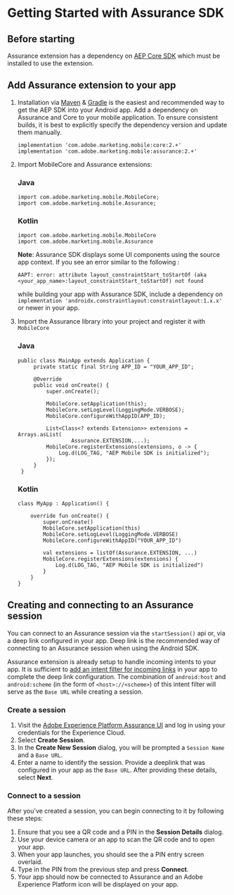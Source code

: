# Getting Started with Assurance SDK

## Before starting

Assurance extension has a dependency on [AEP Core SDK](https://github.com/adobe/aepsdk-core-ios#readme) which must be installed to use the extension.

## Add Assurance extension to your app

1. Installation via [Maven](https://maven.apache.org/) & [Gradle](https://gradle.org/) is the easiest and recommended way to get the AEP SDK into your Android app. Add a dependency on Assurance and Core to your mobile application. To ensure consistent builds, it is best to explicitly  specify the dependency version and update them manually.

    ```
    implementation 'com.adobe.marketing.mobile:core:2.+'
    implementation 'com.adobe.marketing.mobile:assurance:2.+'
    ```

2. Import MobileCore and Assurance extensions:
   
   ### Java

   ```
   import com.adobe.marketing.mobile.MobileCore;
   import com.adobe.marketing.mobile.Assurance;
   ```
   
   ### Kotlin

   ```
   import com.adobe.marketing.mobile.MobileCore
   import com.adobe.marketing.mobile.Assurance
   ```

    **Note**: Assurance SDK displays some UI components using the source app context. If you see an error similar to the following :

    ```
    AAPT: error: attribute layout_constraintStart_toStartOf (aka <your_app_name>:layout_constraintStart_toStartOf) not found
    ```
    while building your app with Assurance SDK, include a dependency on `implementation 'androidx.constraintlayout:constraintlayout:1.x.x'` or newer in your app.

3. Import the Assurance library into your project and register it with `MobileCore`
   
   ### Java

   ```
   public class MainApp extends Application {
        private static final String APP_ID = "YOUR_APP_ID";

        @Override
        public void onCreate() {
            super.onCreate();

            MobileCore.setApplication(this);
            MobileCore.setLogLevel(LoggingMode.VERBOSE);
            MobileCore.configureWithAppID(APP_ID);

            List<Class<? extends Extension>> extensions = Arrays.asList(
                    Assurance.EXTENSION,...);
            MobileCore.registerExtensions(extensions, o -> {
                Log.d(LOG_TAG, "AEP Mobile SDK is initialized");
            });
        }
    }
    ```

    ### Kotlin

    ```
    class MyApp : Application() {

        override fun onCreate() {
            super.onCreate()
            MobileCore.setApplication(this)
            MobileCore.setLogLevel(LoggingMode.VERBOSE)
            MobileCore.configureWithAppID("YOUR_APP_ID")

            val extensions = listOf(Assurance.EXTENSION, ...)
            MobileCore.registerExtensions(extensions) {
                Log.d(LOG_TAG, "AEP Mobile SDK is initialized")
            }
        }
    }
    ```


## Creating and connecting to an Assurance session

You can connect to an Assurance session via the `startSession()` api or, via a deep link configured in your app. Deep link is the recommended way of connecting to an Assurance session when using the Android SDK.

Assurance extension is already setup to handle incoming intents to your app. It is sufficient to [add an intent filter for incoming links](https://developer.android.com/training/app-links/deep-linking) in your app to complete the deep link configuration. The combination of `android:host` and `android:scheme` (in the form of `<host>://<scheme>`) of this intent filter will serve as the `Base URL` while creating a session.

### Create a session
1. Visit the [Adobe Experience Platform Assurance UI](https://experience.adobe.com/assurance) and log in using your credentials for the Experience Cloud.
2. Select **Create Session**.
3. In the **Create New Session** dialog, you will be prompted a `Session Name` and a `Base URL`. 
4. Enter a name to identify the session. Provide a deeplink that was configured in your app as the `Base URL`. After providing these details, select **Next**.

### Connect to a session
After you've created a session, you can begin connecting to it by following these steps:

1. Ensure that you see a QR code and a PIN in the **Session Details** dialog.
2. Use your device camera or an app to scan the QR code and to open your app.
3. When your app launches, you should see the a PIN entry screen overlaid.
4. Type in the PIN from the previous step and press **Connect**.
5. Your app should now be connected to Assurance and an Adobe Experience Platform icon will be displayed on your app.